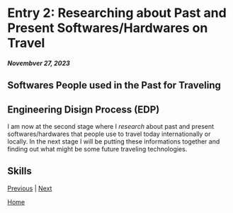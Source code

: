 # Entry 2: Researching about Past and Present Softwares/Hardwares on Travel
##### Novembver 27, 2023
## Softwares People used in the Past for Traveling



## Engineering Disign Process (EDP)
I am now at the second stage where I _research_ about past and present softwares/hardwares that people use to travel today internationally or locally. In the next stage I will be putting these informations together and finding out what might be some future traveling technologies.

## Skills 



[Previous](entry01.md) | [Next](entry03.md)

[Home](../README.md)
